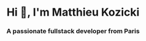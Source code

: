 <h1 align="center">Hi 👋, I'm Matthieu Kozicki</h1>
<h3 align="center">A passionate fullstack developer from Paris</h3>
